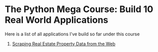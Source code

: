 # The Python Mega Course: Build 10 Real World Applications
Here is a list of all applications I've build so far under this course

1. [Scraping Real Estate Property Data from the Web](https://github.com/akashgiricse/ScriptsUsingPython/tree/master/ScrapingRealEstatePropertyDataFromCentury21)